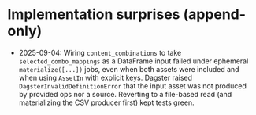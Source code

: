 # Implementation surprises (append-only)

- 2025-09-04: Wiring `content_combinations` to take `selected_combo_mappings` as a DataFrame input failed under ephemeral `materialize([...])` jobs, even when both assets were included and when using `AssetIn` with explicit keys. Dagster raised `DagsterInvalidDefinitionError` that the input asset was not produced by provided ops nor a source. Reverting to a file-based read (and materializing the CSV producer first) kept tests green.
